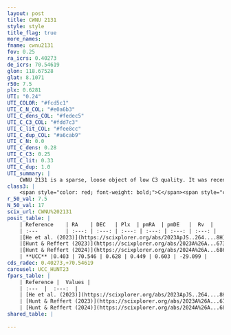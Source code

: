 ```yaml
---
layout: post
title: CWNU 2131
style: style
title_flag: true
more_names: 
fname: cwnu2131
fov: 0.25
ra_icrs: 0.40273
de_icrs: 70.54619
glon: 118.67528
glat: 8.1071
r50: 7.5
plx: 0.6281
UTI: "0.24"
UTI_COLOR: "#fcd5c1"
UTI_C_N_COL: "#e0a6b3"
UTI_C_dens_COL: "#fedec5"
UTI_C_C3_COL: "#fdd7c3"
UTI_C_lit_COL: "#fee8cc"
UTI_C_dup_COL: "#a6cab9"
UTI_C_N: 0.0
UTI_C_dens: 0.28
UTI_C_C3: 0.25
UTI_C_lit: 0.33
UTI_C_dup: 1.0
UTI_summary: |
    CWNU 2131 is a sparse, loose object of low C3 quality. It was recently reported in the literature.<br><br><span style="color: #99180f; font-weight: bold;">Warning: </span>contains less than 25 stars with <i>P>0.5</i> estimated.
class3: |
    <span style="color: red; font-weight: bold;">C</span><span style="color: red; font-weight: bold;">C</span>
r_50_val: 7.5
N_50_val: 17
scix_url: CWNU%202131
posit_table: |
    | Reference    | RA    | DEC   | Plx  | pmRA  | pmDE   |  Rv  |
    | :---         | :---: | :---: | :---: | :---: | :---: | :---: |
    |[He et al. (2023)](https://scixplorer.org/abs/2023ApJS..264....8H) | 0.113 | 70.544 | 0.638 | 0.428 | 0.603 | -- |
    |[Hunt & Reffert (2023)](https://scixplorer.org/abs/2023A%26A...673A.114H) | 0.357 | 70.508 | 0.641 | 0.405 | 0.58 | -- |
    |[Hunt & Reffert (2024)](https://scixplorer.org/abs/2024A%26A...686A..42H) | 0.357 | 70.508 | 0.641 | 0.405 | 0.58 | -- |
    | **UCC** |0.403 | 70.546 | 0.628 | 0.449 | 0.603 | -29.099 | 
cds_radec: 0.40273,+70.54619
carousel: UCC_HUNT23
fpars_table: |
    | Reference |  Values |
    | :---  |  :---:  |
    | [He et al. (2023)](https://scixplorer.org/abs/2023ApJS..264....8H) | `A0=2.15, m-M=10.9, logAge=9.0` |
    | [Hunt & Reffert (2023)](https://scixplorer.org/abs/2023A%26A...673A.114H) | `AV50=1.813, diffAV50=0.711, MOD50=10.885, logAge50=8.637` |
    | [Hunt & Reffert (2024)](https://scixplorer.org/abs/2024A%26A...686A..42H) | `MassJ=71.6115` |
shared_table: |
    
---
```


